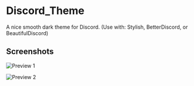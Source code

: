 # Discord_Theme
A nice smooth dark theme for Discord. (Use with: Stylish, BetterDiscord, or BeautifulDiscord)

## Screenshots
![Preview 1](https://i.imgur.com/Lqkxtg5.png)

![Preview 2](https://i.imgur.com/FfVCiEb.png)
